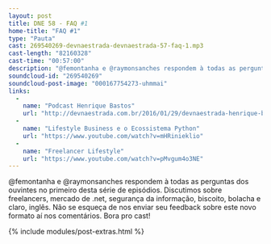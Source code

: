 ```yaml
---
layout: post
title: DNE 58 - FAQ #1
home-title: "FAQ #1"
type: "Pauta"
cast: 269540269-devnaestrada-devnaestrada-57-faq-1.mp3
cast-length: "82160328"
cast-time: "00:57:00"
description: "@femontanha e @raymonsanches respondem à todas as perguntas dos ouvintes no primeiro desta série de episódios. Discutimos sobre freelancers, mercado de .net, segurança da informação, biscoito, bolacha e claro, inglês."
soundcloud-id: "269540269"
soundcloud-post-image: "000167754273-uhmmai"
links:
  -
    name: "Podcast Henrique Bastos"
    url: "http://devnaestrada.com.br/2016/01/29/devnaestrada-henrique-bastos.html"
  -
    name: "Lifestyle Business e o Ecossistema Python"
    url: "https://www.youtube.com/watch?v=mHRinieklio"
  -
    name: "Freelancer Lifestyle"
    url: "https://www.youtube.com/watch?v=pMvgum4o3NE"
---
```


@femontanha e @raymonsanches respondem à todas as perguntas dos ouvintes no primeiro desta série de episódios. Discutimos sobre freelancers, mercado de .net, segurança da informação, biscoito, bolacha e claro, inglês. Não se esqueça de nos enviar seu feedback sobre este novo formato aí nos comentários. Bora pro cast!

{% include modules/post-extras.html %}